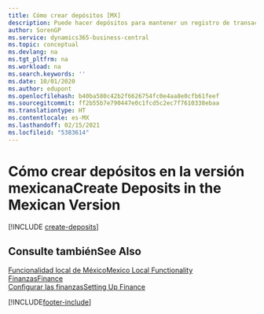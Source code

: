 ```yaml
---
title: Cómo crear depósitos [MX]
description: Puede hacer depósitos para mantener un registro de transacciones que contenga información que pueda aplicarse a las facturas y notas de crédito pendientes en la versión mexicana.
author: SorenGP
ms.service: dynamics365-business-central
ms.topic: conceptual
ms.devlang: na
ms.tgt_pltfrm: na
ms.workload: na
ms.search.keywords: ''
ms.date: 10/01/2020
ms.author: edupont
ms.openlocfilehash: b40ba580c42b2f6626754fc0e4aa8e0cfb61feef
ms.sourcegitcommit: ff2b55b7e790447e0c1fcd5c2ec7f7610338ebaa
ms.translationtype: HT
ms.contentlocale: es-MX
ms.lasthandoff: 02/15/2021
ms.locfileid: "5383614"
---
```

# <a name="create-deposits-in-the-mexican-version"></a><span data-ttu-id="ceac1-103">Cómo crear depósitos en la versión mexicana</span><span class="sxs-lookup"><span data-stu-id="ceac1-103">Create Deposits in the Mexican Version</span></span>

[!INCLUDE [create-deposits](../includes/CAMXUS/create-deposits.md)]

## <a name="see-also"></a><span data-ttu-id="ceac1-104">Consulte también</span><span class="sxs-lookup"><span data-stu-id="ceac1-104">See Also</span></span>

[<span data-ttu-id="ceac1-105">Funcionalidad local de México</span><span class="sxs-lookup"><span data-stu-id="ceac1-105">Mexico Local Functionality</span></span>](mexico-local-functionality.md)  
[<span data-ttu-id="ceac1-106">Finanzas</span><span class="sxs-lookup"><span data-stu-id="ceac1-106">Finance</span></span>](../../finance.md)  
[<span data-ttu-id="ceac1-107">Configurar las finanzas</span><span class="sxs-lookup"><span data-stu-id="ceac1-107">Setting Up Finance</span></span>](../../finance.md)  


[!INCLUDE[footer-include](../../includes/footer-banner.md)]